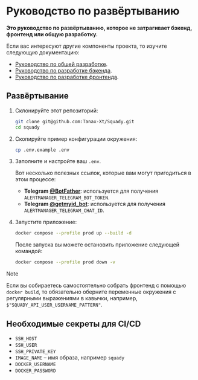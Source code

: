 # Руководство по развёртыванию

**Это руководство по развёртыванию, которое не затрагивает бэкенд, фронтенд или общую разработку.**

Если вас интересуют другие компоненты проекта, то изучите следующую документацию:

- [Руководство по общей разработке](./CONTRIBUTING.md).
- [Руководство по разработке бэкенда](../apps/backend/docs/CONTRIBUTING.md).
- [Руководство по разработке фронтенда](../apps/frontend/docs/CONTRIBUTING.md).

## Развёртывание

1. Склонируйте этот репозиторий:

   ```sh
   git clone git@github.com:Tanax-Xt/Squady.git
   cd squady
   ```

2. Скопируйте пример конфигурации окружения:

   ```sh
   cp .env.example .env
   ```

3. Заполните и настройте ваш `.env`.

   Вот несколько полезных ссылок, которые вам могут пригодиться в этом процессе:

   - **Telegram [@BotFather](https://t.me/BotFather)**: используется для получения `ALERTMANAGER_TELEGRAM_BOT_TOKEN`.
   - **Telegram [@getmyid_bot](https://t.me/getmyid_bot)**: используется для получения `ALERTMANAGER_TELEGRAM_CHAT_ID`.

4. Запустите приложение:

   ```sh
   docker compose --profile prod up --build -d
   ```

   После запуска вы можете остановить приложение следующей командой:

   ```sh
   docker compose --profile prod down -v
   ```

> [!NOTE]
> Если вы собираетесь самостоятельно собрать фронтенд с помощью `docker build`, то обязательно оберните переменные окружения с регулярными выражениями в кавычки, например, `$"SQUADY_API_USER_USERNAME_PATTERN"`.

## Необходимые секреты для CI/CD

- `SSH_HOST`
- `SSH_USER`
- `SSH_PRIVATE_KEY`
- `IMAGE_NAME` – имя образа, например `squady`
- `DOCKER_USERNAME`
- `DOCKER_PASSWORD`
